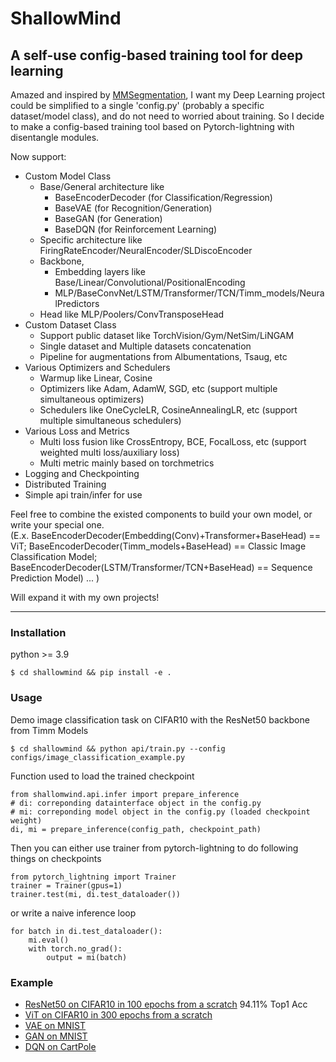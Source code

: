 # ShallowMind
A self-use config-based training tool for deep learning
---------------------------------------------------------------------------
Amazed and inspired by [MMSegmentation](https://github.com/open-mmlab/mmsegmentation), 
I want my Deep Learning project could be simplified to a single 'config.py' 
(probably a specific dataset/model class), and do not need to worried about training. 
So I decide to make a config-based training tool based on Pytorch-lightning with disentangle modules.

Now support:
  * Custom Model Class
    * Base/General architecture like 
      * BaseEncoderDecoder (for Classification/Regression)
      * BaseVAE (for Recognition/Generation)
      * BaseGAN (for Generation)
      * BaseDQN (for Reinforcement Learning)
    * Specific architecture like FiringRateEncoder/NeuralEncoder/SLDiscoEncoder
    * Backbone, 
      * Embedding layers like Base/Linear/Convolutional/PositionalEncoding
      * MLP/BaseConvNet/LSTM/Transformer/TCN/Timm_models/NeuralPredictors
    * Head like MLP/Poolers/ConvTransposeHead
  * Custom Dataset Class
    * Support public dataset like TorchVision/Gym/NetSim/LiNGAM
    * Single dataset and Multiple datasets concatenation
    * Pipeline for augmentations from Albumentations, Tsaug, etc
  * Various Optimizers and Schedulers 
    * Warmup like Linear, Cosine
    * Optimizers like Adam, AdamW, SGD, etc (support multiple simultaneous optimizers)
    * Schedulers like OneCycleLR, CosineAnnealingLR, etc (support multiple simultaneous schedulers)
  * Various Loss and Metrics
    * Multi loss fusion like CrossEntropy, BCE, FocalLoss, etc (support weighted multi loss/auxiliary loss)
    * Multi metric mainly based on torchmetrics
  * Logging and Checkpointing
  * Distributed Training
  * Simple api train/infer for use

Feel free to combine the existed components to build your own model, or write
your special one.  
(E.x. BaseEncoderDecoder(Embedding(Conv)+Transformer+BaseHead) == ViT; 
      BaseEncoderDecoder(Timm_models+BaseHead) == Classic Image Classification Model;
      BaseEncoderDecoder(LSTM/Transformer/TCN+BaseHead)  == Sequence Prediction Model)
      ...
)

Will expand it with my own projects!


---------------------------------------------------------------------------
### Installation
python >= 3.9
```
$ cd shallowmind && pip install -e .
```
### Usage
Demo image classification task on CIFAR10 with the ResNet50 backbone from Timm Models
```
$ cd shallowmind && python api/train.py --config configs/image_classification_example.py
```
Function used to load the trained checkpoint
```
from shallomwind.api.infer import prepare_inference
# di: correponding datainterface object in the config.py
# mi: correponding model object in the config.py (loaded checkpoint weight)
di, mi = prepare_inference(config_path, checkpoint_path)
```
Then you can either use trainer from pytorch-lightning to do following things on checkpoints
```
from pytorch_lightning import Trainer
trainer = Trainer(gpus=1)
trainer.test(mi, di.test_dataloader())
```
or write a naive inference loop
```
for batch in di.test_dataloader():
    mi.eval()
    with torch.no_grad():
        output = mi(batch)
```
### Example
* [ResNet50 on CIFAR10 in 100 epochs from a scratch](configs/resnet50_image_classification_example.py) 94.11% Top1 Acc
* [ViT on CIFAR10 in 300 epochs from a scratch](configs/vit_image_classification_example.py)
* [VAE on MNIST](configs/vae_image_mnist_example.py)
* [GAN on MNIST](configs/gan_image_mnist_example.py)
* [DQN on CartPole](configs/dqn_cartpole_example.py)
